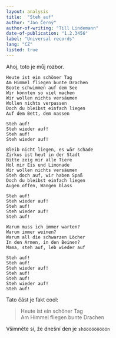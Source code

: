 ```yaml
---
layout: analysis
title:	"Steh auf"
author: "Jan Černý"
author-of-writing: "Till Lindemann"
date-of-publication: "1.2.3456"
label: "Universal records"
lang: "CZ"
listed: true
---
```


Ahoj, toto je můj rozbor.

```
Heute ist ein schöner Tag  
Am Himmel fliegen bunte Drachen  
Boote schwimmen auf dem See  
Wir könnten so viel machen  
Wir wollen nichts versäumen  
Wollen nichts verpassen  
Doch du bleibst einfach liegen  
Auf dem Bett, dem nassen  

Steh auf!  
Steh wieder auf!  
Steh auf!  
Steh wieder auf!  

Bleib nicht liegen, es wär schade  
Zirkus ist heut in der Stadt  
Bitte zeig mir alle Tiere  
Hol mir Eis und Limonade  
Wir wollen nichts versäumen  
Steh doch auf, wir haben Spaß  
Doch du bleibst einfach liegen  
Augen offen, Wangen blass  

Steh auf!  
Steh wieder auf!  
Steh auf!  
Steh wieder auf!  
Steh auf!  

Warum muss ich immer warten?  
Warum immer weinen?  
Warum all die schwarzen Löcher  
In den Armen, in den Beinen?  
Mama, steh auf, leb wieder auf  

Steh auf!  
Steh auf!  
Steh wieder auf!  
Steh auf!  
Steh auf!  
Steh wieder auf!  
Steh auf!  
```

Tato část je fakt cool:

> Heute ist ein schöner Tag  
> Am Himmel fliegen bunte Drachen  

Všimněte si, že dnešní den je `shööööööööön`
